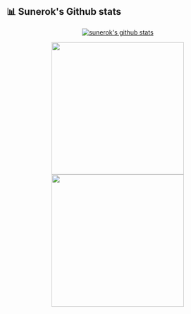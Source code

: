 ## 📊 Sunerok's Github stats

<p align="center">
  <a href="https://github.com/vn7n24fzkq/github-profile-summary-cards"><img align="center" src="http://github-profile-summary-cards.vercel.app/api/cards/profile-details?username=justinvforvendetta&theme=github_dark" alt="sunerok's github stats" /></a>
</p>
<p align="center"><a href="https://github.com/justinvforvendetta" target="_blank">
  <img height=300 align="center" src="https://github-readme-stats.vercel.app/api?username=justinvforvendetta&show_icons=true&theme=radical&show=reviews,prs_merged,prs_merged_percentage" />
</a>
<a href="https://github.com/justinvforvendetta" target="_blank">
  <img height=300 align="center" src="https://github-readme-stats.vercel.app/api/top-langs/?username=justinvforvendetta&size_weight=0.5&count_weight=0.5&langs_count=8&theme=radical&show_icons=true" />
</a>
</p>
